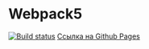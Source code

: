 # Webpack5

[![Build status](https://ci.appveyor.com/api/projects/status/eh3a0nas2iaou45e?svg=true)](https://ci.appveyor.com/project/SergeyBildanov/dom1)
[Ссылка на Github Pages](https://sergeybildanov.github.io/dom1/)
